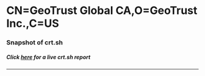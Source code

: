 # CN=GeoTrust Global CA,O=GeoTrust Inc.,C=US
### Snapshot of crt.sh
##### Click [here](https://crt.sh/?q=Serial_023A8A) for a live crt.sh report

---
